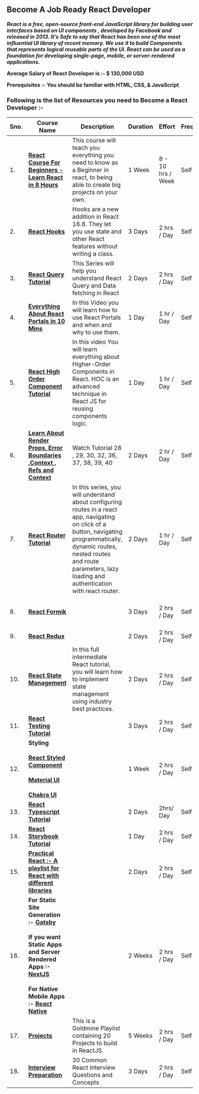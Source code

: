 ## Become A Job Ready React Developer

***React is a free, open-source front-end JavaScript library for building user interfaces based on UI components , developed by Facebook and released in 2013. It’s Safe to say that React has been one of the most influential UI library of recent memory. We use it to build Components that represents logical reusable parts of the UI. React can be used as a foundation for developing single-page, mobile, or server-rendered applications.***
  
**Average Salary of React Developer is :- $ 130,000 USD**
  
  
**Prerequisites :- You should be familiar with HTML, CSS, & JavaScript**
  
  
### Following is the list of Resources you need to Become a React Developer :-

| Sno. |  Course Name | Description | Duration | Effort |  Frequency | Prerequisites | 
| ----    |  ----                  | ----               |  ----          | ----      | ----                |---- |
| 1. | **[React Course For Beginners - Learn React in 8 Hours](https://www.youtube.com/watch?v=f55qeKGgB_M&list=PLpPqplz6dKxW5ZfERUPoYTtNUNvrEebAR&index=19)** | This course will teach you everything you need to know as a Beginner in react, to being able to create big projects on your own. | 1 Week | 8 - 10 hrs / Week | Self Paced | Basic Understanding of HTML, CSS & JavaScript |
| 2. | **[React Hooks](https://youtube.com/playlist?list=PLC3y8-rFHvwisvxhZ135pogtX7_Oe3Q3A)** | Hooks are a new addition in React 16.8. They let you use state and other React features without writing a class. | 3 Days | 2 hrs / Day | Self Paced |  Basics of React, Functional & Class Components , props, state, etc |
|3.| **[React Query Tutorial](https://youtube.com/playlist?list=PLC3y8-rFHvwjTELCrPrcZlo6blLBUspd2)** | This Series will help you understand React Query and Data fetching in React | 2 Days | 2 hrs / Day | Self Paced | 1. React Fundamentals <br> <br> 2. React Hooks |
| 4. | **[Everything About React Portals in 10 Mins](https://youtu.be/_HkxuxZ5QO0)** | In this Video you will learn how to use React Portals and when and why to use them. | 1 Day | 1 hr / Day | Self Paced | React Fundamentals | 
| 5. | **[React High Order Component Tutorial](https://youtu.be/tsCoBd7xSK8)** | In this video You will learn everything about Higher-Order Components in React. HOC is an advanced technique in React JS for reusing components logic. | 1 Day | 1 hr / Day | Self Paced |  React Fundamentals | 
| 6.|**[Learn About Render Props, Error Boundaries ,Context , Refs and Context](https://www.youtube.com/watch?v=QFaFIcGhPoM&list=PLC3y8-rFHvwgg3vaYJgHGnModB54rxOk3&index=2)** | Watch Tutorial 28 , 29, 30, 32, 36, 37, 38, 39, 40 | 2 Days | 2 hr / Day | Self Paced  |React Fundamentals|
| 7.|**[React Router Tutorial](https://youtube.com/playlist?list=PLC3y8-rFHvwjkxt8TOteFdT_YmzwpBlrG)** | In this series, you will understand about configuring routes in a react app, navigating on click of a button, navigating programmatically, dynamic routes, nested routes and route parameters, lazy loading and authentication with react router. | 2 Days | 1 hr / Day | Self Paced | 1. React Fundamentals <br> <br> 2.  React Hooks |
| 8. | **[React Formik](https://youtube.com/playlist?list=PLC3y8-rFHvwiPmFbtzEWjESkqBVDbdgGu)** | | 3 Days | 2 hrs / Day | Self Paced  | HTML, CSS, JavaScript + ES6 , React ( Hooks ) | 
|9. |**[React Redux](https://youtube.com/playlist?list=PLC3y8-rFHvwheJHvseC3I0HuYI2f46oAK)** | | 2 Days | 2 hrs / Day | Self Paced | Fundamentals of React | 
| 10. | **[React State Management](https://youtu.be/-bEzt5ISACA)** | In this full intermediate React tutorial, you will learn how to implement state management using industry best practices. | 2 Days  | 2 hrs / Day | Self Paced |  Fundamentals of React | 
| 11. |**[React Testing Tutorial](https://youtube.com/playlist?list=PLC3y8-rFHvwirqe1KHFCHJ0RqNuN61SJd)** |  | 3 Days | 2 hrs / Day | Self Paced | React Fundamentals |
|12.| **Styling <br> <br>[React Styled Component](https://youtube.com/playlist?list=PLC3y8-rFHvwgu-G08-7ovbN9EyhF_cltM) <br> <br>[Material UI](https://youtube.com/playlist?list=PL4cUxeGkcC9gjxLvV4VEkZ6H6H4yWuS58) <br> <br>[Chakra UI](https://youtube.com/playlist?list=PLx2Y9Sna27Xt3deeeOLqW59-mdWpUWQ0T)** |  | 1 Week  |2 hrs / Day | Self Paced | Fundamentals of React | 
| 13. | **[React Typescript Tutorial](https://youtube.com/playlist?list=PLC3y8-rFHvwi1AXijGTKM0BKtHzVC-LSK)** |  | 2 Days | 2hrs/ Day | Self Paced | Fundamentals of React | 
|14. |**[React Storybook Tutorial](https://youtube.com/playlist?list=PLC3y8-rFHvwhC-j3x3t9la8-GQJGViDQk)** |  |1 Day | 2 hrs / Day | Self Paced | Fundamentals of React | 
| 15. |**[Practical React :- A playlist for React with different libraries](https://youtube.com/playlist?list=PLC3y8-rFHvwhAh1ypBvcZLDO6I7QTY5CM)** | |2 Days | 2 hrs / Day | Self Paced |Fundamentals of React  | 
|16. |**For Static Site Generation :- [Gatsby](https://youtube.com/playlist?list=PL4cUxeGkcC9hw1g77I35ZivVLe8k2nvjB) <br> <br> If you want Static Apps and Server Rendered Apps :-[NextJS](https://youtube.com/playlist?list=PLC3y8-rFHvwgC9mj0qv972IO5DmD-H0ZH)<br> <br> For Native Mobile Apps :- [React Native](https://youtu.be/VozPNrt-LfE)** |  | 2 Weeks | 2 hrs / Day | Self Paced | Fundamentals of React | 
| 17. |**[Projects](https://youtube.com/playlist?list=PL6QREj8te1P6wX9m5KnicnDVEucbOPsqR)** | This is a Goldmine Playlist containing 20 Projects to build in ReactJS. |5 Weeks | 2 hrs / Day  | Self Paced | Fundamentals of React |
|18.| **[Interview Preparation](https://youtu.be/XBTJDpT2XaI)** | 30 Common React Interview Questions and Concepts | 3 Days | 2 hrs / Day | Self Paced |Complete Knowledge of React |
